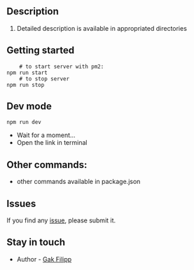 ## Description

1. Detailed description is available in appropriated directories

## Getting started

```
    # to start server with pm2:
npm run start
    # to stop server
npm run stop
```

## Dev mode

```
npm run dev
```

* Wait for a moment...
* Open the link in terminal

## Other commands:

* other commands available in package.json

## Issues

If you find any [issue](https://github.com/stansful/module2_part3_express/issues), please submit it.

## Stay in touch

* Author - [Gak Filipp](https://t.me/stansful)